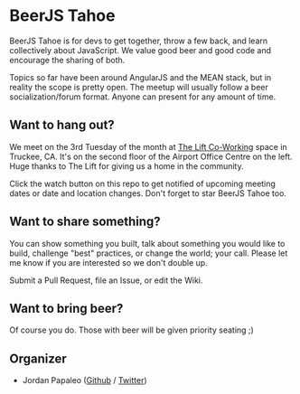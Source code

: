 BeerJS Tahoe
============

BeerJS Tahoe is for devs to get together, throw a few back, and learn collectively about JavaScript. We value good beer and good code and encourage the sharing of both.

Topics so far have been around AngularJS and the MEAN stack, but in reality the scope is pretty open. The meetup will usually follow a beer socialization/forum format. Anyone can present for any amount of time.


Want to hang out?
-------------

We meet on the 3rd Tuesday of the month at <a target="_blank" href="https://www.google.com/maps/search/12242+Business+Park+Dr,+Truckee,+CA+96161/@39.316106,-120.148205,17z/data=!3m1!4b1">The Lift Co-Working</a> space in Truckee, CA. It's on the second floor of the Airport Office Centre on the left. Huge thanks to The Lift for giving us a home in the community.

Click the watch button on this repo to get notified of upcoming meeting dates or date and location changes.  Don't forget to star BeerJS Tahoe too.


Want to share something?
-------------

You can show something you built, talk about something you would like to build, challenge "best" practices, or change the world; your call. Please let me know if you are interested so we don't double up.

Submit a Pull Request, file an Issue, or edit the Wiki.


Want to bring beer?
-------------

Of course you do.  Those with beer will be given priority seating ;)


Organizer
-------

* Jordan Papaleo ([Github](https://github.com/breck421) / [Twitter](https://twitter.com/jordanpapaleo))

